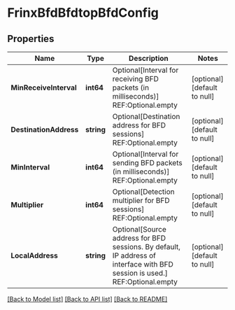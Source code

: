 # FrinxBfdBfdtopBfdConfig

## Properties
Name | Type | Description | Notes
------------ | ------------- | ------------- | -------------
**MinReceiveInterval** | **int64** | Optional[Interval for receiving BFD packets (in milliseconds)] REF:Optional.empty | [optional] [default to null]
**DestinationAddress** | **string** | Optional[Destination address for BFD sessions] REF:Optional.empty | [optional] [default to null]
**MinInterval** | **int64** | Optional[Interval for sending BFD packets (in milliseconds)] REF:Optional.empty | [optional] [default to null]
**Multiplier** | **int64** | Optional[Detection multiplier for BFD sessions] REF:Optional.empty | [optional] [default to null]
**LocalAddress** | **string** | Optional[Source address for BFD sessions. By default, IP address of interface with BFD session is used.] REF:Optional.empty | [optional] [default to null]

[[Back to Model list]](../README.md#documentation-for-models) [[Back to API list]](../README.md#documentation-for-api-endpoints) [[Back to README]](../README.md)


